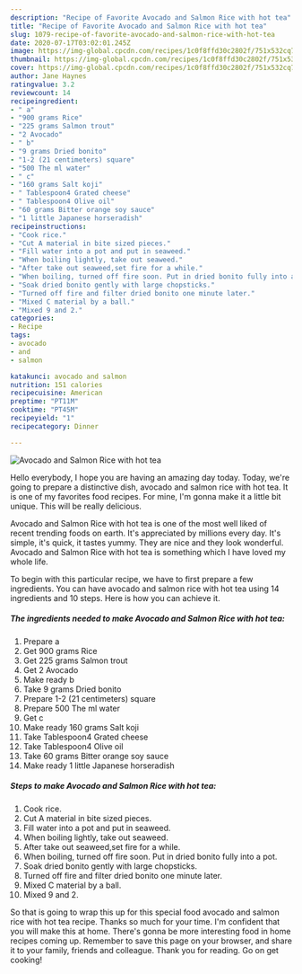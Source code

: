 ```yaml
---
description: "Recipe of Favorite Avocado and Salmon Rice with hot tea"
title: "Recipe of Favorite Avocado and Salmon Rice with hot tea"
slug: 1079-recipe-of-favorite-avocado-and-salmon-rice-with-hot-tea
date: 2020-07-17T03:02:01.245Z
image: https://img-global.cpcdn.com/recipes/1c0f8ffd30c2802f/751x532cq70/avocado-and-salmon-rice-with-hot-tea-recipe-main-photo.jpg
thumbnail: https://img-global.cpcdn.com/recipes/1c0f8ffd30c2802f/751x532cq70/avocado-and-salmon-rice-with-hot-tea-recipe-main-photo.jpg
cover: https://img-global.cpcdn.com/recipes/1c0f8ffd30c2802f/751x532cq70/avocado-and-salmon-rice-with-hot-tea-recipe-main-photo.jpg
author: Jane Haynes
ratingvalue: 3.2
reviewcount: 14
recipeingredient:
- " a"
- "900 grams Rice"
- "225 grams Salmon trout"
- "2 Avocado"
- " b"
- "9 grams Dried bonito"
- "1-2 (21 centimeters) square"
- "500 The ml water"
- " c"
- "160 grams Salt koji"
- " Tablespoon4 Grated cheese"
- " Tablespoon4 Olive oil"
- "60 grams Bitter orange soy sauce"
- "1 little Japanese horseradish"
recipeinstructions:
- "Cook rice."
- "Cut A material in bite sized pieces."
- "Fill water into a pot and put in seaweed."
- "When boiling lightly, take out seaweed."
- "After take out seaweed,set fire for a while."
- "When boiling, turned off fire soon. Put in dried bonito fully into a pot."
- "Soak dried bonito gently with large chopsticks."
- "Turned off fire and filter dried bonito one minute later."
- "Mixed C material by a ball."
- "Mixed 9 and 2."
categories:
- Recipe
tags:
- avocado
- and
- salmon

katakunci: avocado and salmon 
nutrition: 151 calories
recipecuisine: American
preptime: "PT11M"
cooktime: "PT45M"
recipeyield: "1"
recipecategory: Dinner

---
```



![Avocado and Salmon Rice with hot tea](https://img-global.cpcdn.com/recipes/1c0f8ffd30c2802f/751x532cq70/avocado-and-salmon-rice-with-hot-tea-recipe-main-photo.jpg)

Hello everybody, I hope you are having an amazing day today. Today, we're going to prepare a distinctive dish, avocado and salmon rice with hot tea. It is one of my favorites food recipes. For mine, I'm gonna make it a little bit unique. This will be really delicious.



Avocado and Salmon Rice with hot tea is one of the most well liked of recent trending foods on earth. It's appreciated by millions every day. It's simple, it's quick, it tastes yummy. They are nice and they look wonderful. Avocado and Salmon Rice with hot tea is something which I have loved my whole life.


To begin with this particular recipe, we have to first prepare a few ingredients. You can have avocado and salmon rice with hot tea using 14 ingredients and 10 steps. Here is how you can achieve it.

<!--inarticleads1-->

##### The ingredients needed to make Avocado and Salmon Rice with hot tea:

1. Prepare  a
1. Get 900 grams Rice
1. Get 225 grams Salmon trout
1. Get 2 Avocado
1. Make ready  b
1. Take 9 grams Dried bonito
1. Prepare 1-2 (21 centimeters) square
1. Prepare 500 The ml water
1. Get  c
1. Make ready 160 grams Salt koji
1. Take  Tablespoon4 Grated cheese
1. Take  Tablespoon4 Olive oil
1. Take 60 grams Bitter orange soy sauce
1. Make ready 1 little Japanese horseradish




<!--inarticleads2-->

##### Steps to make Avocado and Salmon Rice with hot tea:

1. Cook rice.
1. Cut A material in bite sized pieces.
1. Fill water into a pot and put in seaweed.
1. When boiling lightly, take out seaweed.
1. After take out seaweed,set fire for a while.
1. When boiling, turned off fire soon. Put in dried bonito fully into a pot.
1. Soak dried bonito gently with large chopsticks.
1. Turned off fire and filter dried bonito one minute later.
1. Mixed C material by a ball.
1. Mixed 9 and 2.




So that is going to wrap this up for this special food avocado and salmon rice with hot tea recipe. Thanks so much for your time. I'm confident that you will make this at home. There's gonna be more interesting food in home recipes coming up. Remember to save this page on your browser, and share it to your family, friends and colleague. Thank you for reading. Go on get cooking!
